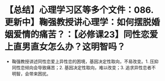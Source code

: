 # 【总结】心理学习区等多个文件：086.更新中】鞠强教授讲心理学：如何摆脱婚姻爱情的痛苦？：【必修课23】同性恋爱上直男直女怎么办？这明智吗？

-   鞠强教授讲述同性恋爱上异性恋的困境，基因决定性取向，不易改变。1. 压抑同性恋倾向会导致痛苦；2. 基因决定性取向，难以改变；3. 追求异性恋者不明智，会带来困扰。